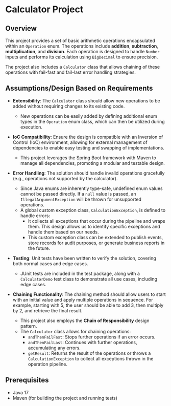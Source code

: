 # Calculator Project

## Overview

This project provides a set of basic arithmetic operations encapsulated within an `Operation` enum. The operations include **addition**, **subtraction**, **multiplication**, and **division**. Each operation is designed to handle `Number` inputs and performs its calculation using `BigDecimal` to ensure precision.

The project also includes a `Calculator` class that allows chaining of these operations with fail-fast and fail-last error handling strategies.

## Assumptions/Design Based on Requirements

- **Extensibility**: The `Calculator` class should allow new operations to be added without requiring changes to its existing code.
  - New operations can be easily added by defining additional enum types in the `Operation` enum class, which can then be utilized during execution.

- **IoC Compatibility**: Ensure the design is compatible with an Inversion of Control (IoC) environment, allowing for external management of dependencies to enable easy testing and swapping of implementations.
  - This project leverages the Spring Boot framework with Maven to manage all dependencies, promoting a modular and testable design.

- **Error Handling**: The solution should handle invalid operations gracefully (e.g., operations not supported by the calculator).
  - Since Java enums are inherently type-safe, undefined enum values cannot be passed directly. If a `null` value is passed, an `IllegalArgumentException` will be thrown for unsupported operations.
  - A global custom exception class, `CalculationException`, is defined to handle errors:
    - It collects all exceptions that occur during the pipeline and wraps them. This design allows us to identify specific exceptions and handle them based on our needs.
    - This custom exception class can be extended to publish events, store records for audit purposes, or generate business reports in the future.

- **Testing**: Unit tests have been written to verify the solution, covering both normal cases and edge cases.
  - JUnit tests are included in the test package, along with a `CalculatorDemo` test class to demonstrate all use cases, including edge cases.

- **Chaining Functionality**: The chaining method should allow users to start with an initial value and apply multiple operations in sequence. For example, starting with 5, the user should be able to add 3, then multiply by 2, and retrieve the final result.
  - This project also employs the **Chain of Responsibility** design pattern.
  - The `Calculator` class allows for chaining operations:
    - `andThenFailFast`: Stops further operations if an error occurs.
    - `andThenFailLast`: Continues with further operations, accumulating any errors.
    - `getResult`: Returns the result of the operations or throws a `CalculationException` to collect all exceptions thrown in the operation pipeline.

## Prerequisites

- Java 17
- Maven (for building the project and running tests)